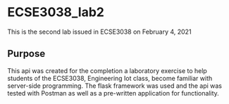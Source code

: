# ECSE3038_lab2
This is the second lab issued in ECSE3038 on February 4, 2021

## Purpose 
This api was created for the completion a laboratory exercise to help students of the ECSE3038, Engineering Iot class, become familiar with server-side programming. The flask framework was used and the api was tested with Postman as well as a pre-written application for functionality.



